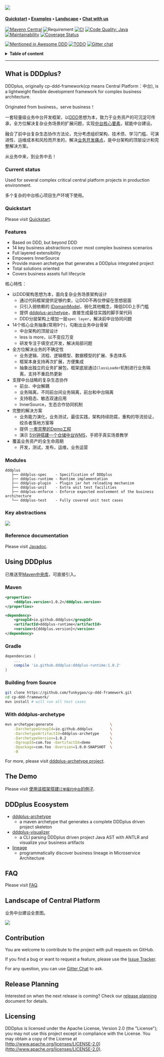 <img src="doc/assets/img/logo-small.png">

#### **[Quickstart](#quickstart)** • **[Examples](#the-demo)** • **[Landscape](#landscape-of-central-platform)** • **[Chat with us](https://gitter.im/cp-ddd-framework/community)**

[![Mavenn Central](https://img.shields.io/maven-central/v/io.github.dddplus/dddplus.svg?label=Maven%20Central)](https://search.maven.org/search?q=g:io.github.dddplus)
![Requirement](https://img.shields.io/badge/JDK-8+-blue.svg)
[![CI](https://github.com/funkygao/cp-ddd-framework/workflows/CI/badge.svg?branch=master)](https://github.com/funkygao/cp-ddd-framework/actions?query=branch%3Amaster+workflow%3ACI)
[![Code Quality: Java](https://img.shields.io/lgtm/grade/java/g/funkygao/cp-ddd-framework.svg?logo=lgtm&logoWidth=18)](https://lgtm.com/projects/g/funkygao/cp-ddd-framework/context:java)
[![Maintainability](https://api.codeclimate.com/v1/badges/84b05607593179e62374/maintainability)](https://codeclimate.com/github/funkygao/cp-ddd-framework/maintainability)
[![Coverage Status](https://img.shields.io/codecov/c/github/funkygao/cp-ddd-framework.svg)](https://codecov.io/gh/funkygao/cp-ddd-framework)

[![Mentioned in Awesome DDD](https://awesome.re/mentioned-badge.svg)](https://github.com/heynickc/awesome-ddd#jvm)
[![TODO](https://badgen.net/https/api.tickgit.com/badgen/github.com/funkygao/cp-ddd-framework?label=todos)](https://www.tickgit.com/browse?repo=github.com/funkygao/cp-ddd-framework)
[![Gitter chat](https://img.shields.io/badge/gitter-join%20chat%20%E2%86%92-brightgreen.svg)](https://gitter.im/cp-ddd-framework/community)

<details>
<summary><b>Table of content</b></summary>

## Table of content
   * [What is DDDplus](#what-is-dddplus)
      * [Current status](#current-status)
      * [Quickstart](#quickstart)
      * [Features](#features)
      * [Modules](#modules)
      * [Key abstractions](#key-abstractions)
      * [Reference documentation](#reference-documentation)
   * [Using DDDplus](#using-dddplus)
      * [Maven](#maven)
      * [Gradle](#gradle)
      * [Building from Source](#building-from-source)
      * [With dddplus-archetype](#with-dddplus-archetype)
   * [The Demo](#the-demo)
   * [DDDplus Ecosystem](#dddplus-ecosystem)
   * [FAQ](#faq)
   * [Landscape of Central Platform](#landscape-of-central-platform)
   * [Contribution](#contribution)
   * [Release Planning](#release-planning)
   * [Licensing](#licensing)

</details>

----

## What is DDDplus?

DDDplus, originally cp-ddd-framework(cp means Central Platform：中台), is a lightweight flexible development framework for complex business architecture.

Originated from business，serve business！

一套轻量级业务中台开发框架，以[DDD](https://github.com/funkygao/cp-ddd-framework/wiki/DDD)思想为本，致力于业务资产的可沉淀可传承，全方位解决复杂业务场景的扩展问题，实现[中台核心要素](https://github.com/funkygao/cp-ddd-framework/wiki/%E4%B8%9A%E5%8A%A1%E4%B8%AD%E5%8F%B0%E7%9A%84%E6%A0%B8%E5%BF%83%E8%A6%81%E7%B4%A0)，赋能中台建设。

融合了前中台复杂生态协作方法论，充分考虑组织架构、技术债、学习门槛、可演进性、运维成本和风险而开发的，解决[业务开发痛点](https://github.com/funkygao/cp-ddd-framework/wiki/Why-we-need-this-framework)，是中台架构的顶层设计和完整解决方案。

从业务中来，到业务中去！

### Current status

Used for several complex critical central platform projects in production environment.

多个复杂的中台核心项目生产环境下使用。

### Quickstart

Please visit [Quickstart](https://github.com/funkygao/cp-ddd-framework/wiki).

### Features

- Based on DDD, but beyond DDD
- 14 key business abstractions cover most complex business scenarios
- Full layered extensibility
- Empowers InnerSource
- Provide maven archetype that generates a DDDplus integrated project
- Total solutions oriented
- Covers business assets full lifecycle

核心特性：
- 以DDD架构思想为本，面向复杂业务场景架构设计
   - 通过代码框架提供足够约束，让DDD不再仅停留在思想层面
   - 只引入弱依赖的 [IDomainModel](dddplus-spec/src/main/java/io/github/dddplus/model/IDomainModel.java)，弱化其他概念，降低DDD上手门槛
   - 提供 [dddplus-archetype](https://github.com/dddplus/dddplus-archetype)，直接生成最佳实践的脚手架代码
   - DDD分层架构上增加一层`spec layer`，解决前中台协同问题
- 14个核心业务抽象(常用9个)，勾勒出业务中台骨架
   - 中台架构的顶层设计
   - less is more，以不变应万变
   - 研发专注于填空式开发，解决局部问题
- 全方位解决业务的不确定性
   - 业务逻辑、流程、逻辑模型、数据模型的扩展、多态体系
   - 框架本身支持再次扩展，方便集成
   - 抽象出独立的业务扩展包，框架底层通过`ClassLoader`机制进行业务隔离，支持不重启热更新
- 支撑中台战略的复杂生态协作
   - 前台、中台解耦
   - 业务隔离，不同前台间业务隔离，前台和中台隔离
   - 支持稳态、敏态双速应用
   - InnerSource，生态合作协同机制
- 完整的解决方案
   - 业务能力演化，业务测试，最佳实践，架构持续防腐，重构的导流验证，绞杀者落地方案等
   - 提供 [一套完整的Demo工程](https://github.com/dddplus/dddplus-demo)
   - 演示 [5分钟搭建一个仓储中台WMS](https://github.com/dddplus/dddplus-archetype-demo)，手把手真实场景教学
- 覆盖业务资产的全生命周期
  - 开发，测试，发布，运维，业务运营

### Modules

```
dddplus
   ├── dddplus-spec    - Specification of DDDplus
   ├── dddplus-runtime - Runtime implementation
   ├── dddplus-plugin  - Plugin jar hot reloading mechanism
   ├── dddplus-unit    - Extra unit test facilities
   ├── dddplus-enforce - Enforce expected evolvement of the business architecture
   └── dddplus-test    - Fully covered unit test cases
```

### Key abstractions

![](http://www.plantuml.com/plantuml/svg/XLHDRnCn4BtxLunwQW-fn3LQLIq4f1v0LSiTJUn9rehNZkpPfAZqlpDE7DWF8tAAvxrvyxttYJ5otpcLTjRlCM87BNfpZ9QPF6pG9HfWgKKJZjPlc-PekVrnVj_T0SUUbACD0mU8Tjio61j9imrUgJtg7Mu9dbo_jHwQvek8aRYzAP2VzKnnWvhWyT6GPyi_doa5Tw0unLUXG-i_lpBv9D9JE0V0jQEf_Mimv1wOKRSTUHR_cJ1fQ-Y5QPykg7QO4ZmX2ycFB94zHVMkb0zCSDK6XaWkeCcnhm0JVFkWIh6tj_cXPZMyK3nOJHL0Sb23_x04UYNTCrtV3DdFT0Yx773eLZ6AVmpEhMK68l2dHT3yMYnc3PtXiu5KUddASEz4HmBKyKZUK1GOruaZQeRIQjBVgHDVfh_GHqmb_uUrTH9SpImYkIM-f2rngvIDZUc_94CRxDs8DijjD8FLQYNljyJ8LhzB46-AMXqygGaqsR4SkXWAFksrC3fatLwNAPqwUwFKU8FAeEhBKy3ghinLAfrNqmqfYkDQwgpgtStBF7FBdVqJBaTN6M4ZiBHzN7QnLHAhbRa45pGoLVYBnTqbjoMiPPnrIiclKDIdu5au525BeybNbSzZY6ItixsGb2egyjR1a2fnotCUkDWh-vgr1_rOGeYwfSHHG7LFtkHl_cy0)

### Reference documentation

Please visit [Javadoc](https://funkygao.github.io/cp-ddd-framework/doc/apidocs/).

## Using DDDplus

已推送至[Maven中央库](https://search.maven.org/search?q=g:io.github.dddplus)，可直接引入。

### Maven

```xml
<properties>
    <dddplus.version>1.0.2</dddplus.version>
</properties>

<dependency>
    <groupId>io.github.dddplus</groupId>
    <artifactId>dddplus-runtime</artifactId>
    <version>${dddplus.version}</version>
</dependency>
```

### Gradle

```groovy
dependencies {
    ...
    compile 'io.github.dddplus:dddplus-runtime:1.0.2'
}
```

### Building from Source

``` bash
git clone https://github.com/funkygao/cp-ddd-framework.git
cd cp-ddd-framework/
mvn install # will run all test cases
```

### With dddplus-archetype

``` bash
mvn archetype:generate                          \
    -DarchetypeGroupId=io.github.dddplus        \
    -DarchetypeArtifactId=dddplus-archetype     \
    -DarchetypeVersion=1.0.2                    \
    -DgroupId=com.foo -DartifactId=demo         \
    -Dpackage=com.foo -Dversion=1.0.0-SNAPSHOT  \
    -B
```

For more, please visit [dddplus-archetype project](https://github.com/dddplus/dddplus-archetype).

## The Demo

Please visit [使用该框架搭建`订单履约中台`的例子](https://github.com/dddplus/dddplus-demo).

## DDDplus Ecosystem

- [dddplus-archetype](https://github.com/dddplus/dddplus-archetype)
   - a maven archetype that generates a complete DDDplus driven project skeleton
- [dddplus-visualizer](https://github.com/dddplus/dddplus-visualizer)
   - a CLI parsing DDDplus driven project Java AST with ANTLR and visualize your business artifacts
- [lineage](https://github.com/dddplus/lineage)
   - programmatically discover business lineage in Microservice Architecture

## FAQ

Please visit [FAQ](https://github.com/funkygao/cp-ddd-framework/wiki/FAQ).

## Landscape of Central Platform

业务中台建设全景图。

![](doc/assets/img/landscape.png)

## Contribution

You are welcome to contribute to the project with pull requests on GitHub.

If you find a bug or want to request a feature, please use the [Issue Tracker](https://github.com/funkygao/cp-ddd-framework/issues).

For any question, you can use [Gitter Chat](https://gitter.im/cp-ddd-framework/community) to ask.

## Release Planning

Interested on when the next release is coming? Check our [release planning](https://github.com/funkygao/cp-ddd-framework/wiki/Release-Planning) document for details.

## Licensing

DDDplus is licensed under the Apache License, Version 2.0 (the "License"); you may not use this project except in compliance with the License. You may obtain a copy of the License at [http://www.apache.org/licenses/LICENSE-2.0](http://www.apache.org/licenses/LICENSE-2.0).
